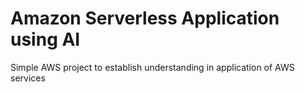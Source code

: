 # Amazon Serverless Application using AI

Simple AWS project to establish understanding in application of AWS services
